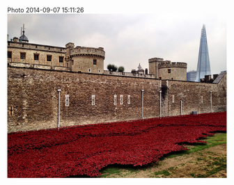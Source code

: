 <!--
title: Photo 2014-09-07 15:11:26
date: Sun Sep 07 2014 16:11:26 GMT+0100 (British Summer Time)
tags: time
-->
Photo 2014-09-07 15:11:26
![](96882209022-0.jpg)
